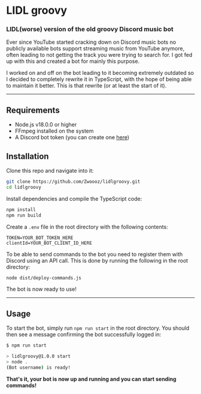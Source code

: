 # LIDL groovy

### LIDL(worse) version of the old groovy Discord music bot

Ever since YouTube started cracking down on Discord music bots no publicly available bots support streaming music from YouTube anymore, often leading to not getting the track you were trying to search for. I got fed up with this and created a bot for mainly this purpose.

I worked on and off on the bot leading to it becoming extremely outdated so I decided to completely rewrite it in TypeScript, with the hope of being able to maintain it better. This is that rewrite (or at least the start of it).

---

## Requirements

- Node.js v18.0.0 or higher
- FFmpeg installed on the system
- A Discord bot token (you can create one [here](https://discord.com/developers/applications))

## Installation

Clone this repo and navigate into it:

```bash
git clone https://github.com/Zwoooz/lidlgroovy.git
cd lidlgroovy
```

Install dependencies and compile the TypeScript code:

```bash
npm install
npm run build
```

Create a `.env` file in the root directory with the following contents:

```.env
TOKEN=YOUR_BOT_TOKEN_HERE
clientId=YOUR_BOT_CLIENT_ID_HERE
```

To be able to send commands to the bot you need to register them with Discord using an API call. This is done by running the following in the root directory:

```bash
node dist/deploy-commands.js
```

The bot is now ready to use!

---

## Usage

To start the bot, simply run `npm run start` in the root directory. You should then see a message confirming the bot successfully logged in:

```bash
$ npm run start

> lidlgroovy@1.0.0 start
> node .
(Bot username) is ready!
```

**That's it, your bot is now up and running and you can start sending commands!**
